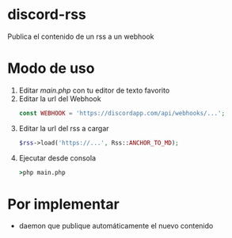 discord-rss
==============
Publica el contenido de un rss a un webhook

Modo de uso
==============

1. Editar _main.php_ con tu editor de texto favorito
2. Editar la url del Webhook
	```php
	const WEBHOOK = 'https://discordapp.com/api/webhooks/...';
	```
2. Editar la url del rss a cargar
	```php
	$rss->load('https://...', Rss::ANCHOR_TO_MD);
	```
3. Ejecutar desde consola
	```cmd
	>php main.php
	```
Por implementar
==================
  * daemon que publique automáticamente el nuevo contenido
